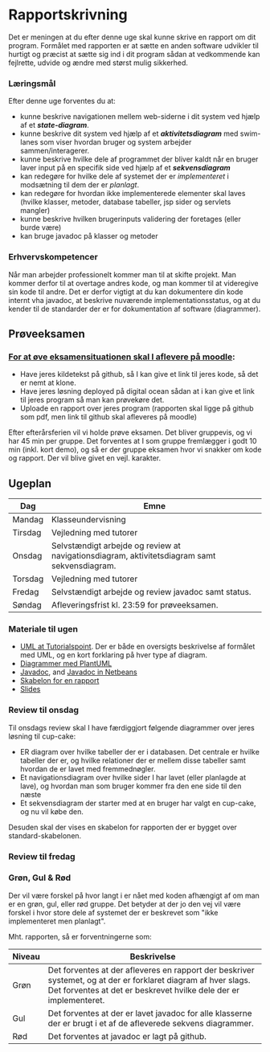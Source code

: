 # Rapportskrivning
Det er meningen at du efter denne uge skal kunne skrive en rapport om dit program.
Formålet med rapporten er at sætte en anden software udvikler til hurtigt og præcist at sætte sig ind i dit program sådan at vedkommende kan fejlrette, udvide og ændre med størst mulig sikkerhed.

### Læringsmål
Efter denne uge forventes du at:

* kunne beskrive navigationen mellem web-siderne i dit system ved hjælp af et ***state-diagram***.
* kunne beskrive dit system ved hjælp af et ***aktivitetsdiagram*** med swim-lanes som viser hvordan bruger og system arbejder sammen/interagerer.
* kunne beskrive hvilke dele af programmet der bliver kaldt når en bruger laver input på en specifik side ved hjælp af et ***sekvensdiagram***
* kan redegøre for hvilke dele af systemet der er *implementeret* i modsætning til dem der er *planlagt*.
* kan redegøre for hvordan ikke implementerede elementer skal laves (hvilke klasser, metoder, database tabeller, jsp sider og servlets mangler)
* kunne beskrive hvilken brugerinputs validering der foretages (eller burde være)
* kan bruge javadoc på klasser og metoder

### Erhvervskompetencer
Når man arbejder professionelt kommer man til at skifte projekt. Man kommer derfor til at overtage andres kode, og man kommer til at videregive sin kode til andre. Det er derfor vigtigt at du kan dokumentere din kode internt vha javadoc, at beskrive nuværende implementationsstatus, og at du kender til de standarder der er for dokumentation af software (diagrammer).

## Prøveeksamen
### [For at øve eksamensituationen skal I aflevere på moodle](https://cphbusiness.mrooms.net/mod/assign/view.php?id=44792):

* Have jeres kildetekst på github, så I kan give et link til jeres kode, så det er nemt at klone.
* Have jeres løsning deployed på digital ocean sådan at i kan give et link til jeres program så man kan prøvekøre det.
* Uploade en rapport over jeres program (rapporten skal ligge på github som pdf, men link til github skal afleveres på moodle)

Efter efterårsferien vil vi holde prøve eksamen. Det bliver gruppevis, og vi har 45 min per gruppe. Det forventes at I som gruppe fremlægger i godt 10 min (inkl. kort demo), og så er der gruppe eksamen hvor vi snakker om kode og rapport. Der vil blive givet en vejl. karakter.

## Ugeplan

Dag | Emne
---|---
Mandag | Klasseundervisning
Tirsdag | Vejledning med tutorer
Onsdag | Selvstændigt arbejde og review at navigationsdiagram, aktivitetsdiagram samt sekvensdiagram.
Torsdag | Vejledning med tutorer
Fredag | Selvstændigt arbejde og review javadoc samt status.
Søndag | Afleveringsfrist kl. 23:59 for prøveeksamen.


### Materiale til ugen
* [UML at Tutorialspoint](https://www.tutorialspoint.com/uml/). Der er både en oversigts beskrivelse af formålet med UML, og en kort forklaring på hver type af diagram.
* [Diagrammer med PlantUML](Diagrammer.md)
* [Javadoc](javadoc.md), and [Javadoc in Netbeans](javadocNetbeans.md)
* [Skabelon for en rapport](RapportSkabelon.md)
* [Slides](Slides.pptx)

### Review til onsdag
Til onsdags review skal I have færdiggjort følgende diagrammer over jeres løsning til cup-cake:

* ER diagram over hvilke tabeller der er i databasen. Det centrale er hvilke tabeller der er, og hvilke relationer der er mellem disse tabeller samt hvordan de er lavet med fremmednøgler.
* Et navigationsdiagram over hvilke sider I har lavet (eller planlagde at lave), og hvordan man som bruger kommer fra den ene side til den næste
* Et sekvensdiagram der starter med at en bruger har valgt en cup-cake, og nu vil købe den.

Desuden skal der vises en skabelon for rapporten der er bygget over standard-skabelonen.

### Review til fredag

### Grøn, Gul & Rød
Der vil være forskel på hvor langt i er nået med koden afhængigt af om man er en grøn, gul, eller rød gruppe. Det betyder at der jo den vej vil være forskel i hvor store dele af systemet der er beskrevet som "ikke implementeret men planlagt".

Mht. rapporten, så er forventningerne som:

Niveau | Beskrivelse
---|---
Grøn | Det forventes at der afleveres en rapport der beskriver systemet, og at der er forklaret diagram af hver slags. Det forventes at det er beskrevet hvilke dele der er implementeret.
Gul | Det forventes at der er lavet javadoc for alle klasserne der er brugt i et af de afleverede sekvens diagrammer.
Rød | Det forventes at javadoc er lagt på github.


